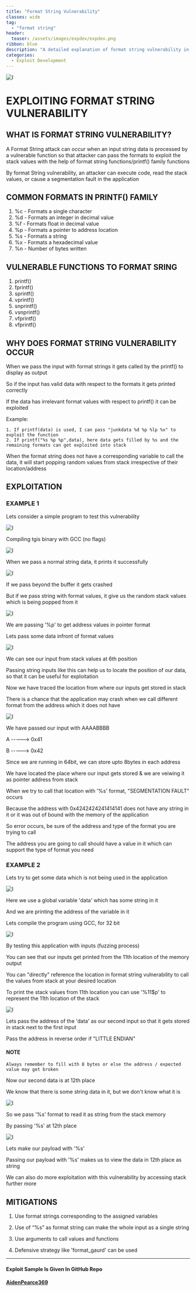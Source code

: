 ```yaml
---
title: "Format String Vulnerability"
classes: wide
tag: 
  - "format string"
header:
  teaser: /assets/images/expdev/expdev.png
ribbon: blue
description: "A detailed explanation of format string vulnerability in C programs"
categories:
  - Exploit Development
---
```


![I](https://miro.medium.com/max/3000/1*WYYDAw9E3OXYxC8solmGXw.png)

# EXPLOITING FORMAT STRING VULNERABILITY

## WHAT IS FORMAT STRING VULNERABILITY?

A Format String attack can occur when an input string data is processed by a vulnerable function so that attacker can pass the formats to exploit the stack values with the help of format string functions/printf() family functions

By format String vulnerability, an attacker can execute code, read the stack values, or cause a segmentation fault in the application

## COMMON FORMATS IN PRINTF() FAMILY

1. %c - Formats a single character
2. %d - Formats an integer in decimal value
3. %f - Formats float in decimal value
4. %p - Formats a pointer to address location
5. %s - Formats a string
6. %x - Formats a hexadecimal value
7. %n - Number of bytes written

## VULNERABLE FUNCTIONS TO FORMAT SRING 

1. printf()
2. fprintf()
3. sprintf()
4. vprintf()
5. snprintf()
6. vsnprintf()
7. vfprintf()
8. vfprintf()

## WHY DOES FORMAT STRING VULNERABILITY OCCUR

When we pass the input with format strings it gets called by the printf() to display as output

So if the input has valid data with respect to the formats it gets printed correctly

If the data has irrelevant format values with respect to printf() it can be exploited

Example:
	
	1. If printf(data) is used, I can pass "junkdata %d %p %lp %x" to exploit the function
	2. If printf("%s %p %p",data), here data gets filled by %s and the remaining formats can get exploited into stack

When the format string does not have a corresponding variable to call the data, it will start popping random values from stack irrespective of their location/address

## EXPLOITATION

### EXAMPLE 1

Lets consider a simple program to test this vulnerability

![I](https://miro.medium.com/max/700/0*JY-EbKgKY7I1UM1H.png)

Compiling tgis binary with GCC (no flags)

![I](https://miro.medium.com/max/700/0*mMqwN3xUXUxiuEQD.png)

When we pass a normal string data, it prints it successfully

![I](https://miro.medium.com/max/700/0*RhKliXxw6p6XVhgH.png)

If we pass beyond the buffer it gets crashed

But if we pass string with format values, it give us the random stack values which is being popped from it

![I](https://miro.medium.com/max/700/0*fot1EGyfxsaBr9qa.png)

We are passing '%p' to get address values in pointer format

Lets pass some data infront of format values

![I](https://miro.medium.com/max/700/0*2JyRSUfu04mKA1Jg.png)

We can see our input from stack values at 6th position

Passing string inputs like this can help us to locate the position of our data, so that it can be useful for exploitation

Now we have traced the location from where our inputs get stored in stack

There is a chance that the application may crash when we call different format from the address which it does not have

![I](https://miro.medium.com/max/700/0*QZLNCowj-SKe6YdL.png)

We have passed our input with AAAABBBB

A -----> 0x41

B -----> 0x42

Since we are running in 64bit, we can store upto 8bytes in each address 

We have located the place where our input gets stored & we are veiwing it as pointer address from stack

When we try to call that location with '%s' format, "SEGMENTATION FAULT" occurs

Because the address with 0x4242424241414141 does not have any string in it or it was out of bound with the memory of the application

So error occurs, be sure of the address and type of the format you are trying to call

The address you are going to call should have a value in it which can support the type of format you need

### EXAMPLE 2

Lets try to get some data which is not being used in the application

![I](https://miro.medium.com/max/700/0*jAae-Vn8xUZDMTyR.png)

Here we use a global variable 'data' which has some string in it

And we are printing the address of the variable in it

Lets compile the program using GCC, for 32 bit

![I](https://miro.medium.com/max/700/0*geJyO_9N8Fw7LCJB.png)

By testing this application with inputs (fuzzing process)

You can see that our inputs get printed from the 11th location of the memory output

You can "directly" reference the location in format string vulnerability to call the values from stack at your desired location

To print the stack values from 11th location you can use '%11$p' to represent the 11th location of the stack

![I](https://miro.medium.com/max/700/0*aMWW930Wx-cBPGjg.png)

Lets pass the address of the 'data' as our second input so that it gets stored in stack next to the first input

Pass the address in reverse order if "LITTLE ENDIAN"

#### NOTE

	Always remember to fill with 8 bytes or else the address / expected value may get broken

Now our second data is at 12th place

We know that there is some string data in it, but we don't know what it is

![I](https://miro.medium.com/max/700/0*sQihW2f7KBUfK2y-.png)

So we pass '%s' format to read it as string from the stack memory

By passing '%s' at 12th place

![I](https://miro.medium.com/max/700/0*jVPfdfAYtXFbIFvx.png)

Lets make our payload with '%s'

Passing our payload with '%s' makes us to view the data in 12th place as string

We can also do more exploitation with this vulnerability by accessing stack further more

## MITIGATIONS

1. Use format strings corresponding to the assigned variables

2. Use of “%s” as format string can make the whole input as a single string

3. Use arguments to call values and functions

4. Defensive strategy like 'format_gaurd' can be used

-----

#### Exploit Sample Is Given In GitHub Repo

#### [AidenPearce369](https://github.com/AidenPearce369/ExploitDev)

